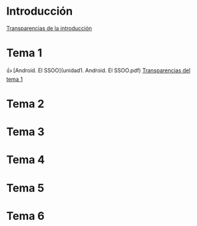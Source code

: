 # Introducción
[Transparencias de la introducción](traspas_intro.pdf)
# Tema 1
:+1: 
[Android. El SSOO](unidad1. Android. El SSOO.pdf)
[Transparencias del tema 1](traspas_tema1.pdf)


# Tema 2
# Tema 3
# Tema 4
# Tema 5
# Tema 6
